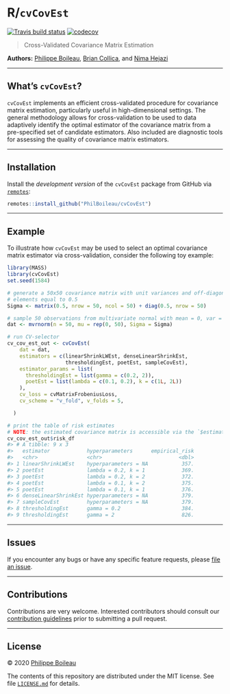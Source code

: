 
# R/`cvCovEst`

<!-- badges: start -->

[![Travis build
status](https://travis-ci.com/PhilBoileau/cvCovEst.svg?token=YL3L6rYQtszHibWHgFxU&branch=master)](https://travis-ci.com/PhilBoileau/cvCovEst)
[![codecov](https://codecov.io/gh/PhilBoileau/cvCovEst/branch/master/graph/badge.svg?token=miHiqpGXxJ)](https://codecov.io/gh/PhilBoileau/cvCovEst)
<!-- badges: end -->

> Cross-Validated Covariance Matrix Estimation

**Authors:** [Philippe Boileau](https://pboileau.ca), [Brian
Collica](https://www.linkedin.com/in/brian-collica-553b0b94), and [Nima
Hejazi](https://nimahejazi.org)

------------------------------------------------------------------------

## What’s `cvCovEst`?

`cvCovEst` implements an efficient cross-validated procedure for
covariance matrix estimation, particularly useful in high-dimensional
settings. The general methodology allows for cross-validation to be used
to data adaptively identify the optimal estimator of the covariance
matrix from a pre-specified set of candidate estimators. Also included
are diagnostic tools for assessing the quality of covariance matrix
estimators.

------------------------------------------------------------------------

## Installation

Install the *development version* of the `cvCovEst` package from GitHub
via [`remotes`](https://CRAN.R-project.org/package=remotes):

``` r
remotes::install_github("PhilBoileau/cvCovEst")
```

------------------------------------------------------------------------

## Example

To illustrate how `cvCovEst` may be used to select an optimal covariance
matrix estimator via cross-validation, consider the following toy
example:

``` r
library(MASS)
library(cvCovEst)
set.seed(1584)

# generate a 50x50 covariance matrix with unit variances and off-diagonal
# elements equal to 0.5
Sigma <- matrix(0.5, nrow = 50, ncol = 50) + diag(0.5, nrow = 50)

# sample 50 observations from multivariate normal with mean = 0, var = Sigma
dat <- mvrnorm(n = 50, mu = rep(0, 50), Sigma = Sigma)

# run CV-selector
cv_cov_est_out <- cvCovEst(
    dat = dat,
    estimators = c(linearShrinkLWEst, denseLinearShrinkEst,
                   thresholdingEst, poetEst, sampleCovEst),
    estimator_params = list(
      thresholdingEst = list(gamma = c(0.2, 2)),
      poetEst = list(lambda = c(0.1, 0.2), k = c(1L, 2L))
    ),
    cv_loss = cvMatrixFrobeniusLoss,
    cv_scheme = "v_fold", v_folds = 5,

  )

# print the table of risk estimates
# NOTE: the estimated covariance matrix is accessible via the `$estimate` slot
cv_cov_est_out$risk_df
#> # A tibble: 9 x 3
#>   estimator            hyperparameters      empirical_risk
#>   <chr>                <chr>                         <dbl>
#> 1 linearShrinkLWEst    hyperparameters = NA           357.
#> 2 poetEst              lambda = 0.2, k = 1            369.
#> 3 poetEst              lambda = 0.2, k = 2            372.
#> 4 poetEst              lambda = 0.1, k = 2            375.
#> 5 poetEst              lambda = 0.1, k = 1            376.
#> 6 denseLinearShrinkEst hyperparameters = NA           379.
#> 7 sampleCovEst         hyperparameters = NA           379.
#> 8 thresholdingEst      gamma = 0.2                    384.
#> 9 thresholdingEst      gamma = 2                      826.
```

------------------------------------------------------------------------

## Issues

If you encounter any bugs or have any specific feature requests, please
[file an issue](https://github.com/PhilBoileau/cvCovEst/issues).

------------------------------------------------------------------------

## Contributions

Contributions are very welcome. Interested contributors should consult
our [contribution
guidelines](https://github.com/PhilBoileau/cvCovEst/blob/master/CONTRIBUTING.md)
prior to submitting a pull request.

------------------------------------------------------------------------

## License

© 2020 [Philippe Boileau](https://pboileau.ca)

The contents of this repository are distributed under the MIT license.
See file
[`LICENSE.md`](https://github.com/PhilBoileau/cvCovEst/blob/master/LICENSE.md)
for details.
